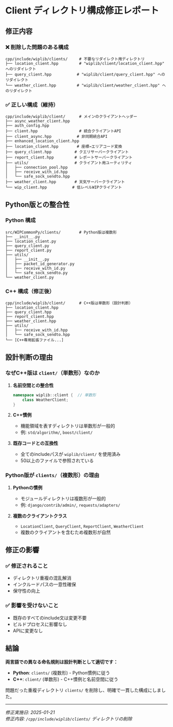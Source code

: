 # Client ディレクトリ構成修正レポート

## 修正内容

### ❌ 削除した問題のある構成

```
cpp/include/wiplib/clients/     # 不要なリダイレクト用ディレクトリ
├── location_client.hpp         # "wiplib/client/location_client.hpp" へのリダイレクト
├── query_client.hpp           # "wiplib/client/query_client.hpp" へのリダイレクト  
└── weather_client.hpp         # "wiplib/client/weather_client.hpp" へのリダイレクト
```

### ✅ 正しい構成（維持）

```
cpp/include/wiplib/client/      # メインのクライアントヘッダー
├── async_weather_client.hpp
├── auth_config.hpp
├── client.hpp                  # 統合クライアントAPI
├── client_async.hpp           # 非同期統合API
├── enhanced_location_client.hpp
├── location_client.hpp        # 座標→エリアコード変換
├── query_client.hpp          # クエリサーバークライアント
├── report_client.hpp         # レポートサーバークライアント
├── utils/                    # クライアント用ユーティリティ
│   ├── connection_pool.hpp
│   ├── receive_with_id.hpp
│   └── safe_sock_sendto.hpp
├── weather_client.hpp        # 天気サーバークライアント
└── wip_client.hpp           # 低レベルWIPクライアント
```

## Python版との整合性

### Python 構成
```
src/WIPCommonPy/clients/        # Python版は複数形
├── __init__.py
├── location_client.py
├── query_client.py
├── report_client.py
├── utils/
│   ├── __init__.py
│   ├── packet_id_generator.py
│   ├── receive_with_id.py
│   └── safe_sock_sendto.py
└── weather_client.py
```

### C++ 構成（修正後）
```
cpp/include/wiplib/client/      # C++版は単数形（設計判断）
├── location_client.hpp
├── query_client.hpp
├── report_client.hpp
├── weather_client.hpp
├── utils/
│   ├── receive_with_id.hpp
│   └── safe_sock_sendto.hpp
└── [C++専用拡張ファイル...]
```

## 設計判断の理由

### なぜC++版は `client/`（単数形）なのか

1. **名前空間との整合性**
   ```cpp
   namespace wiplib::client {  // 単数形
       class WeatherClient;
   }
   ```

2. **C++慣例**
   - 機能領域を表すディレクトリは単数形が一般的
   - 例: `std/algorithm/`, `boost/client/`

3. **既存コードとの互換性**
   - 全てのincludeパスが `wiplib/client/` を使用済み
   - 50以上のファイルで参照されている

### Python版が `clients/`（複数形）の理由

1. **Pythonの慣例**
   - モジュールディレクトリは複数形が一般的
   - 例: `django/contrib/admin/`, `requests/adapters/`

2. **複数のクライアントクラス**
   - `LocationClient`, `QueryClient`, `ReportClient`, `WeatherClient`
   - 複数のクライアントを含むため複数形が自然

## 修正の影響

### ✅ 修正されること
- ディレクトリ重複の混乱解消
- インクルードパスの一意性確保
- 保守性の向上

### ✅ 影響を受けないこと
- 既存のすべてのinclude文は変更不要
- ビルドプロセスに影響なし
- APIに変更なし

## 結論

**両言語での異なる命名規則は設計判断として適切です：**

- **Python**: `clients/` (複数形) - Python慣例に従う
- **C++**: `client/` (単数形) - C++慣例と名前空間に従う

問題だった重複ディレクトリ `clients/` を削除し、明確で一貫した構成にしました。

---

*修正実施日: 2025-01-21*  
*修正内容: `/cpp/include/wiplib/clients/` ディレクトリの削除*